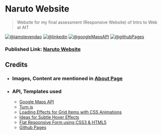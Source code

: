 # Naruto Website
> Website for my final assessment (Responsive Website) of Intro to Web at AIT  

[![@iamstevendao](https://img.shields.io/badge/twitter-@iamstevendao-blue.svg)](https://twitter.com/iamstevendao) [![@linkedin](https://img.shields.io/badge/LinkedIn-@iamstevendao-blue.svg)](https://www.linkedin.com/in/steven-dao-b9a065127/) [![@googleMapsAPI](https://img.shields.io/badge/Google-MapsAPI-red.svg)](https://developers.google.com/maps/) [![@githubPages](https://img.shields.io/badge/github-Pages-red.svg)](https://pages.github.com/)

### Published Link: [Naruto Website](https://iamstevendao.github.io/Naruto/html/index.html)

## Credits
- ### Images, Content are mentioned in [About Page](https://iamstevendao.github.io/Naruto/html/about.html)
- ### API, Templates used
  - [Google Maps API](https://developers.google.com/maps/)
  - [Turn.js](http://www.turnjs.com/)
  - [Loading Effects for Grid Items with CSS Animations](https://tympanus.net/codrops/2013/07/02/loading-effects-for-grid-items-with-css-animations/)
  - [Ideas for Subtle Hover Effects](https://tympanus.net/codrops/2014/06/19/ideas-for-subtle-hover-effects/)
  - [Flat Responsive Form using CSS3 & HTML5](https://codepen.io/rexkirby/pen/Fdnlz)
  - [Github Pages](https://pages.github.com/)
